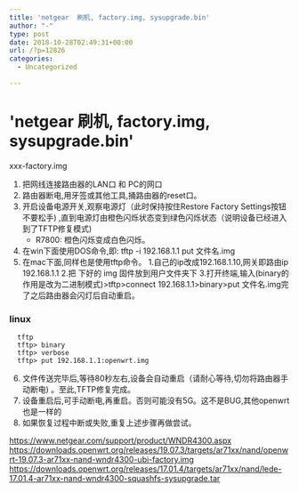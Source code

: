```yaml
---
title: 'netgear  刷机, factory.img, sysupgrade.bin'
author: "-"
type: post
date: 2018-10-28T02:49:31+00:00
url: /?p=12826
categories:
  - Uncategorized

---
```

# 'netgear  刷机, factory.img, sysupgrade.bin'
xxx-factory.img

1. 把网线连接路由器的LAN口 和 PC的网口
2. 路由器断电,用牙签或其他工具,捅路由器的reset口。
3. 开启设备电源开关,观察电源灯（此时保持按住Restore Factory Settings按钮不要松手) ,直到电源灯由橙色闪烁状态变到绿色闪烁状态（说明设备已经进入到了TFTP修复模式) 
    - R7800: 橙色闪烁变成白色闪烁。
4. 在win下面使用DOS命令,即:  tftp -i 192.168.1.1 put 文件名.img
5. 在mac下面,同样也是使用tftp命令。
    1.自己的ip改成192.168.1.10,网关即路由ip 192.168.1.1
    2.把 下好的 img 固件放到用户文件夹下
    3.打开终端,输入(binary的作用是改为二进制模式)>tftp>connect 192.168.1.1>binary>put 文件名.img完了之后路由器会闪灯后自动重启。

### linux
      tftp
      tftp> binary
      tftp> verbose
      tftp> put 192.168.1.1:openwrt.img

  6. 文件传送完毕后,等待80秒左右,设备会自动重启（请耐心等待,切勿将路由器手动断电) 。至此,TFTP修复完成。
  7. 设备重启后,可手动断电,再重启。否则可能没有5G。这不是BUG,其他openwrt也是一样的
  8. 如果恢复过程中断或失败,重复上述步骤再做尝试。

https://www.netgear.com/support/product/WNDR4300.aspx
https://downloads.openwrt.org/releases/19.07.3/targets/ar71xx/nand/openwrt-19.07.3-ar71xx-nand-wndr4300-ubi-factory.img
https://downloads.openwrt.org/releases/17.01.4/targets/ar71xx/nand/lede-17.01.4-ar71xx-nand-wndr4300-squashfs-sysupgrade.tar